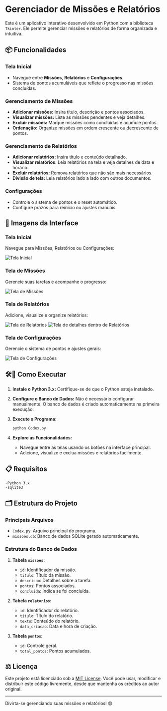 # Gerenciador de Missões e Relatórios

Este é um aplicativo interativo desenvolvido em Python com a biblioteca `Tkinter`. Ele permite gerenciar missões e relatórios de forma organizada e intuitiva.

## 📦 Funcionalidades

### Tela Inicial
- Navegue entre **Missões**, **Relatórios** e **Configurações**.
- Sistema de pontos acumuláveis que reflete o progresso nas missões concluídas.

### Gerenciamento de Missões
- **Adicionar missões:** Insira título, descrição e pontos associados.
- **Visualizar missões:** Liste as missões pendentes e veja detalhes.
- **Excluir missões:** Marque missões como concluídas e acumule pontos.
- **Ordenação:** Organize missões em ordem crescente ou decrescente de pontos.

### Gerenciamento de Relatórios
- **Adicionar relatórios:** Insira título e conteúdo detalhado.
- **Visualizar relatórios:** Leia relatórios na tela e veja detalhes de data e horário.
- **Excluir relatórios:** Remova relatórios que não são mais necessários.
- **Divisão de tela:** Leia relatórios lado a lado com outros documentos.

### Configurações
- Controle o sistema de pontos e o reset automático.
- Configure prazos para reinício ou ajustes manuais.

## 📸 Imagens da Interface

### Tela Inicial
Navegue para Missões, Relatórios ou Configurações:

![Tela Inicial](imagens/tela_inicial.png)

### Tela de Missões
Gerencie suas tarefas e acompanhe o progresso:

![Tela de Missões](imagens/tela_missoes.png)

### Tela de Relatórios
Adicione, visualize e organize relatórios:

![Tela de Relatórios](imagens/tela_relatorios.png)
![Tela de detalhes dentro de Relatórios](imagens/detalhes.png)

### Tela de Configurações
Gerencie o sistema de pontos e ajustes gerais:

![Tela de Configurações](imagens/tela_config.png)


## 🛠️🚀 Como Executar

1. **Instale o Python 3.x:**
   Certifique-se de que o Python esteja instalado.

2. **Configure o Banco de Dados:**
   Não é necessário configurar manualmente. O banco de dados é criado automaticamente na primeira execução.

3. **Execute o Programa:**
   ```bash
   python Codex.py
   ```

4. **Explore as Funcionalidades:**
   - Navegue entre as telas usando os botões na interface principal.
   - Adicione, visualize e exclua missões e relatórios facilmente.


## 📋 Requisitos
    -Python 3.x
    -sqlite3


## 🗂️ Estrutura do Projeto

### Principais Arquivos
- `Codex.py`: Arquivo principal do programa.
- `missoes.db`: Banco de dados SQLite gerado automaticamente.

### Estrutura do Banco de Dados
1. **Tabela `missoes`:**
   - `id`: Identificador da missão.
   - `titulo`: Título da missão.
   - `descricao`: Detalhes sobre a tarefa.
   - `pontos`: Pontos associados.
   - `concluida`: Indica se foi concluída.

2. **Tabela `relatorios`:**
   - `id`: Identificador do relatório.
   - `titulo`: Título do relatório.
   - `texto`: Conteúdo do relatório.
   - `data_criacao`: Data e hora de criação.

3. **Tabela `pontos`:**
   - `id`: Controle geral.
   - `total_pontos`: Pontos acumulados.

## ⚖️ Licença

Este projeto está licenciado sob a [MIT License](LICENSE). Você pode usar, modificar e distribuir este código livremente, desde que mantenha os créditos ao autor original.

---

Divirta-se gerenciando suas missões e relatórios! 😄

